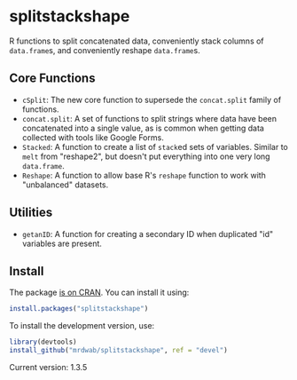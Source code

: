# splitstackshape

R functions to split concatenated data, conveniently stack columns of `data.frame`s, and conveniently reshape `data.frame`s.

## Core Functions

* `cSplit`: The new core function to supersede the `concat.split` family of functions.
* `concat.split`: A set of functions to split strings where data have been concatenated into a single value, as is common when getting data collected with tools like Google Forms.
* `Stacked`: A function to create a list of `stack`ed sets of variables. Similar to `melt` from "reshape2", but doesn't put everything into one very long `data.frame`.
* `Reshape`: A function to allow base R's `reshape` function to work with "unbalanced" datasets.

## Utilities

* `getanID`: A function for creating a secondary ID when duplicated "id" variables are present.

## Install

The package [is on CRAN](http://cran.r-project.org/web/packages/splitstackshape/index.html). You can install it using:

```r
install.packages("splitstackshape")
```

To install the development version, use:

```r
library(devtools)
install_github("mrdwab/splitstackshape", ref = "devel")
```

Current version: 1.3.5
